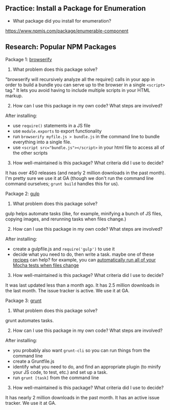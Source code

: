 ## Practice: Install a Package for Enumeration

- What package did you install for enumeration?

https://www.npmjs.com/package/enumerable-component

## Research: Popular NPM Packages

Package 1: [browserify](https://www.npmjs.com/package/browserify)

1.  What problem does this package solve?

"browserify will recursively analyze all the require() calls in your app in
order to build a bundle you can serve up to the browser in a single
`<script>` tag." It lets you avoid having to include multiple scripts in your
HTML markup.

2.  How can I use this package in my own code? What steps are involved?

After installing:

- use `require()` statements in a JS file
- use `module.exports` to export functionality
- run `browserify myfile.js > bundle.js` in the command line to bundle everything into a single file. 
- use `<script src="bundle.js"></script>` in your html file to access all of the other scripts

3.  How well-maintained is this package? What criteria did I use to decide?

It has over 450 releases (and nearly 2 million downloads in the past month).
I'm pretty sure we use it at GA (though we don't run the command line command
ourselves; `grunt build` handles this for us).

Package 2: [gulp](https://www.npmjs.com/package/gulp)

1.  What problem does this package solve?

gulp helps automate tasks (like, for example, minifying a bunch of JS files,
copying images, and rerunning tasks when files change.)

2.  How can I use this package in my own code? What steps are involved?

After installing:

- create a gulpfile.js and `require('gulp')` to use it
- decide what you need to do, then write a task. maybe one of these [recipes](https://github.com/gulpjs/gulp/tree/master/docs/recipes) can help? for example, you can [automatically run all of your Mocha tests when files change](https://github.com/gulpjs/gulp/blob/master/docs/recipes/mocha-test-runner-with-gulp.md)

3.  How well-maintained is this package? What criteria did I use to decide?

It was last updated less than a month ago. It has 2.5 million downloads in the
last month. The issue tracker is active. We use it at GA.

Package 3: [grunt](https://www.npmjs.com/package/grunt)

1.  What problem does this package solve?

grunt automates tasks.


2.  How can I use this package in my own code? What steps are involved?

After installing:

- you probably also want `grunt-cli` so you can run things from the command line
- create a Gruntfile.js
- identify what you need to do, and find an appropriate plugin (to minify your JS code, to test, etc.) and set up a task.
- run `grunt [task]` from the command line

3.  How well-maintained is this package? What criteria did I use to decide?

It has nearly 2 million downloads in the past month. It has an active issue tracker. We use it at GA.
